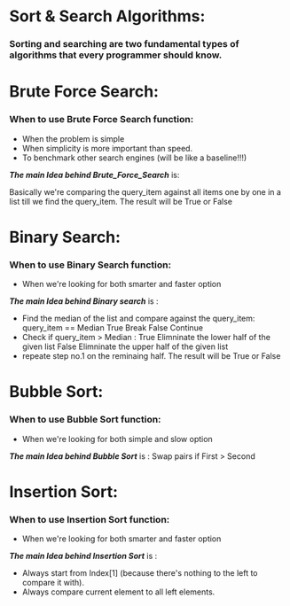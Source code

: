 # Sort & Search Algorithms:
  ### Sorting and searching are two fundamental types of algorithms that every programmer should know.
  
# Brute Force Search:

### When to use Brute Force Search function:
  * When the problem is simple
  * When simplicity is more important than speed.
  * To benchmark other search engines (will be like a baseline!!!)

***The main Idea behind Brute_Force_Search*** is:

   Basically we're comparing the query_item against all items one by one in a list till we find the query_item.
   The result will be True or False

# Binary Search:

### When to use Binary Search function:
  * When we're looking for both smarter and faster option

***The main Idea behind Binary search*** is :

  *  Find the median of the list and compare against the query_item:
     query_item ==  Median 
     True
        Break
     False 
        Continue 
  *  Check if query_item > Median :
     True
        Elimninate the lower half of the given list 
     False
        Elimninate the upper half of the given list 
  *  repeate step no.1 on the reminaing half.
     The result will be True or False
     
# Bubble Sort:

### When to use Bubble Sort function:
  * When we're looking for both simple and slow option

***The main Idea behind Bubble Sort*** is : Swap pairs if First > Second


# Insertion Sort:

### When to use Insertion Sort function:
  * When we're looking for both smarter and faster option

***The main Idea behind Insertion Sort*** is :

  *  Always start from Index[1] (because there's nothing to the left to compare it with).
  *  Always compare current element to all left elements.

